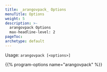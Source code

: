 ```yaml
---
title: _arangovpack_ Options
menuTitle: Options
weight: 5
description: >-
  arangovpack Options
  max-headline-level: 2
pageToc:
archetype: default
---
```

Usage: `arangovpack [<options>]`

{{% program-options name="arangovpack" %}}
